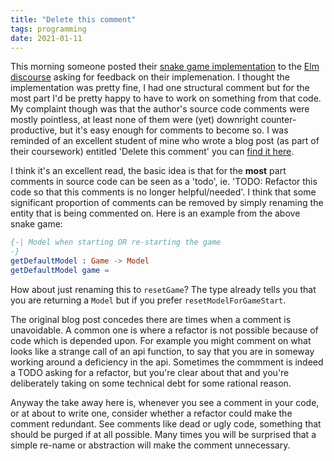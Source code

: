 ```yaml
---
title: "Delete this comment"
tags: programming
date: 2021-01-11
---
```


This morning someone posted their [snake game implementation](https://www.eatsomecode.com/games/double-snake/) to the [Elm discourse](https://discourse.elm-lang.org/t/double-snake-elm-game/6737) asking for feedback on their implemenation. I thought the implementation was pretty fine, I had one structural comment but for the most part I'd be pretty happy to have to work on something from that code. My complaint though was that the author's source code comments were mostly pointless, at least none of them were (yet) downright counter-productive, but it's easy enough for comments to become so. I was reminded of an excellent student of mine who wrote a blog post (as part of their coursework) entitled 'Delete this comment' you can [find it here](http://blog.inf.ed.ac.uk/sapm/2014/02/21/delete-this-comment/).


I think it's an excellent read, the basic idea is that for the **most** part comments in source code can be seen as a 'todo', ie. 'TODO: Refactor this code so that this comments is no longer helpful/needed'. I think that some significant proportion of comments can be removed by simply renaming the entity that is being commented on. Here is an example from the above snake game:

```elm
{-| Model when starting OR re-starting the game
-}
getDefaultModel : Game -> Model
getDefaultModel game =
```

How about just renaming this to `resetGame`? The type already tells you that you are returning a `Model` but if you prefer `resetModelForGameStart`. 

The original blog post concedes there are times when a comment is unavoidable. A common one is where a refactor is not possible because of code which is depended upon. For example you might comment on what looks like a strange call of an api function, to say that you are in someway working around a deficiency in the api. Sometimes the commment is indeed a TODO asking for a refactor, but you're clear about that and you're deliberately taking on some technical debt for some rational reason.

Anyway the take away here is, whenever you see a comment in your code, or at about to write one, consider whether a refactor could make the comment redundant. See comments like dead or ugly code, something that should be purged if at all possible. Many times you will be surprised that a simple re-name or abstraction will make the comment unnecessary.

